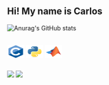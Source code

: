 ## Hi! My name is Carlos 

![Anurag's GitHub stats](https://github-readme-stats.vercel.app/api?username=themestrre&show_icons=true&theme=dracula)

<div style="display: inline_block"><br>

<img align="center" alt="Carlos-C" height="30" width="40" src="https://raw.githubusercontent.com/devicons/devicon/master/icons/c/c-original.svg">
<img align="center" alt="Carlos-Python" height="30" width="40" src="https://raw.githubusercontent.com/devicons/devicon/master/icons/python/python-original.svg">
<img align="center" alt="Carlos-Matlab" height="30" width="40" src="https://raw.githubusercontent.com/devicons/devicon/master/icons/matlab/matlab-original.svg">

</div>

##
<div> 
  <a href = "carloseduardoleite055@gmail.com"><img src="https://img.shields.io/badge/-Gmail-%23333?style=for-the-badge&logo=gmail&logoColor=white" target="_blank"></a>
  <a href="https://www.linkedin.com/in/carlos-eduardo-leite-de-oliveira-26683920b/" target="_blank"><img src="https://img.shields.io/badge/-LinkedIn-%230077B5?style=for-the-badge&logo=linkedin&logoColor=white" target="_blank"></a> 
  
</div>







<!--
**themestrre/themestrre** is a ✨ _special_ ✨ repository because its `README.md` (this file) appears on your GitHub profile.

Here are some ideas to get you started:

- 🔭 I’m currently working on ...
- 🌱 I’m currently learning ...
- 👯 I’m looking to collaborate on ...
- 🤔 I’m looking for help with ...
- 💬 Ask me about ...
- 📫 How to reach me: ...
- 😄 Pronouns: ...
- ⚡ Fun fact: ...
-->
